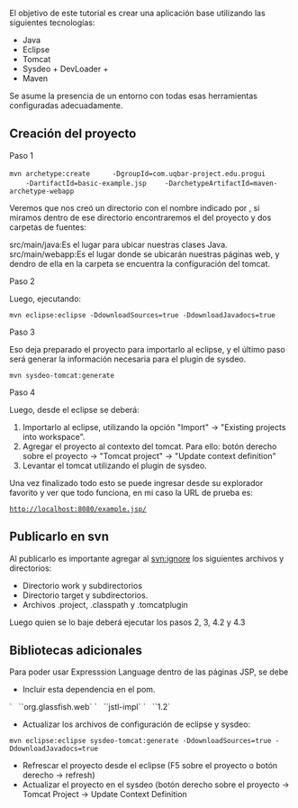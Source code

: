 El objetivo de este tutorial es crear una aplicación base utilizando las siguientes tecnologías:

-   Java
-   Eclipse
-   Tomcat
-   Sysdeo + DevLoader +
-   Maven

Se asume la presencia de un entorno con todas esas herramientas configuradas adecuadamente.

Creación del proyecto
---------------------

Paso 1  

`mvn archetype:create `
`    -DgroupId=com.uqbar-project.edu.progui  `
`    -DartifactId=basic-example.jsp`
`    -DarchetypeArtifactId=maven-archetype-webapp`

Veremos que nos creó un directorio con el nombre indicado por , si miramos dentro de ese directorio encontraremos el del proyecto y dos carpetas de fuentes:

src/main/java:Es el lugar para ubicar nuestras clases Java.
src/main/webapp:Es el lugar donde se ubicarán nuestras páginas web, y dendro de ella en la carpeta  se encuentra la configuración del tomcat.  

<!-- -->

Paso 2  

Luego, ejecutando:

`mvn eclipse:eclipse -DdownloadSources=true -DdownloadJavadocs=true`

Paso 3  

Eso deja preparado el proyecto para importarlo al eclipse, y el último paso será generar la información necesaria para el plugin de sysdeo.

`mvn sysdeo-tomcat:generate`

Paso 4  

Luego, desde el eclipse se deberá:

1.  Importarlo al eclipse, utilizando la opción "Import" -&gt; "Existing projects into workspace".
2.  Agregar el proyecto al contexto del tomcat. Para ello: botón derecho sobre el proyecto -&gt; "Tomcat project" -&gt; "Update context definition"
3.  Levantar el tomcat utilizando el plugin de sysdeo.

Una vez finalizado todo esto se puede ingresar desde su explorador favorito y ver que todo funciona, en mi caso la URL de prueba es:

[`http://localhost:8080/example.jsp/`](http://localhost:8080/example.jsp/)

Publicarlo en svn
-----------------

Al publicarlo es importante agregar al <svn:ignore> los siguientes archivos y directorios:

-   Directorio work y subdirectorios
-   Directorio target y subdirectorios.
-   Archivos .project, .classpath y .tomcatplugin

Luego quien se lo baje deberá ejecutar los pasos 2, 3, 4.2 y 4.3

Bibliotecas adicionales
-----------------------

Para poder usar Expresssion Language dentro de las páginas JSP, se debe

-   Incluir esta dependencia en el pom.

<dependency>
`   `<groupId>`org.glassfish.web`</groupId>
`   `<artifactId>`jstl-impl`</artifactId>
`   `<version>`1.2`</version>
</dependency>

-   Actualizar los archivos de configuración de eclipse y sysdeo:

`mvn eclipse:eclipse sysdeo-tomcat:generate -DdownloadSources=true -DdownloadJavadocs=true`

-   Refrescar el proyecto desde el eclipse (F5 sobre el proyecto o botón derecho -&gt; refresh)
-   Actualizar el proyecto en el sysdeo (botón derecho sobre el proyecto -&gt; Tomcat Project -&gt; Update Context Definition

